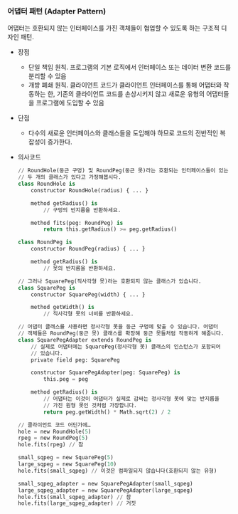 ### 어댑터 패턴 (Adapter Pattern)

어댑터는 호환되지 않는 인터페이스를 가진 객체들이 협업할 수 있도록 하는 구조적 디자인 패턴.

- 장점
    - 단일 책임 원칙. 프로그램의 기본 로직에서 인터페이스 또는 데이터 변환 코드를 분리할 수 있음
    - 개방 폐쇄 원칙. 클라이언트 코드가 클라이언트 인터페이스를 통해 어댑터와 작동하는 한, 기존의 클라이언트 코드를 손상시키지 않고 새로운 유형의 어댑터들을 프로그램에 도입할 수 있음
- 단점
    - 다수의 새로운 인터페이스와 클래스들을 도입해야 하므로 코드의 전반적인 복잡성이 증가한다.
- 의사코드
    
    ```python
    // RoundHole(둥근 구멍) 및 RoundPeg(둥근 못)라는 호환되는 인터페이스들이 있는
    // 두 개의 클래스가 있다고 가정해봅시다.
    class RoundHole is
        constructor RoundHole(radius) { ... }
    
        method getRadius() is
            // 구멍의 반지름을 반환하세요.
    
        method fits(peg: RoundPeg) is
            return this.getRadius() >= peg.getRadius()
    
    class RoundPeg is
        constructor RoundPeg(radius) { ... }
    
        method getRadius() is
            // 못의 반지름을 반환하세요.
    
    // 그러나 SquarePeg(직사각형 못)라는 호환되지 않는 클래스가 있습니다.
    class SquarePeg is
        constructor SquarePeg(width) { ... }
    
        method getWidth() is
            // 직사각형 못의 너비를 반환하세요.
    
    // 어댑터 클래스를 사용하면 정사각형 못을 둥근 구멍에 맞출 수 있습니다. 어댑터
    // 객체들은 RoundPeg(둥근 못) 클래스를 확장해 둥근 못들처럼 작동하게 해줍니다.
    class SquarePegAdapter extends RoundPeg is
        // 실제로 어댑터에는 SquarePeg(정사각형 못) 클래스의 인스턴스가 포함되어
        // 있습니다.
        private field peg: SquarePeg
    
        constructor SquarePegAdapter(peg: SquarePeg) is
            this.peg = peg
    
        method getRadius() is
            // 어댑터는 이것이 어댑터가 실제로 감싸는 정사각형 못에 맞는 반지름을
            // 가진 원형 못인 것처럼 가장합니다.
            return peg.getWidth() * Math.sqrt(2) / 2
    
    // 클라이언트 코드 어딘가에…
    hole = new RoundHole(5)
    rpeg = new RoundPeg(5)
    hole.fits(rpeg) // 참
    
    small_sqpeg = new SquarePeg(5)
    large_sqpeg = new SquarePeg(10)
    hole.fits(small_sqpeg) // 이것은 컴파일되지 않습니다(호환되지 않는 유형)
    
    small_sqpeg_adapter = new SquarePegAdapter(small_sqpeg)
    large_sqpeg_adapter = new SquarePegAdapter(large_sqpeg)
    hole.fits(small_sqpeg_adapter) // 참
    hole.fits(large_sqpeg_adapter) // 거짓
    ```